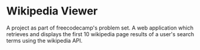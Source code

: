 # Wikipedia Viewer

A project as part of freecodecamp's problem set. A web application which retrieves and displays the first 10 wikipedia page results of a user's search terms using the wikipedia API.